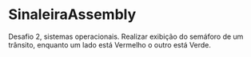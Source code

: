 # SinaleiraAssembly
Desafio 2, sistemas operacionais.
Realizar exibição do semáforo de um trânsito, enquanto um lado está Vermelho o outro está Verde.

